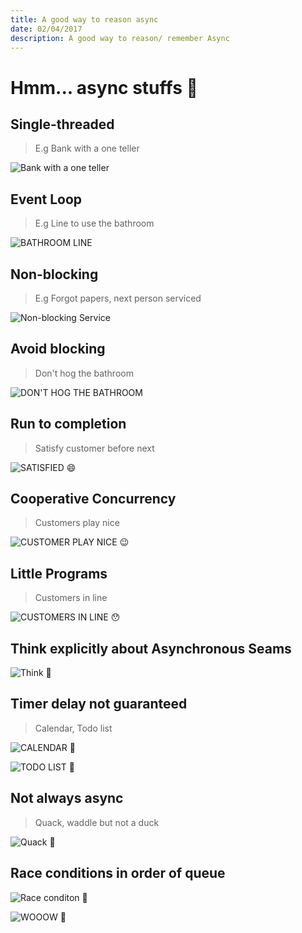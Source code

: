 ```yaml
---
title: A good way to reason async
date: 02/04/2017
description: A good way to reason/ remember Async
---
```


# Hmm... async stuffs 🤔


## Single-threaded
> E.g Bank with a one teller

![Bank with a one teller](https://alsanda.files.wordpress.com/2012/08/bank-teller1.jpg)

## Event Loop
> E.g Line to use the bathroom

![BATHROOM LINE](https://barchronicles.files.wordpress.com/2010/10/bathroomline1.jpg)

## Non-blocking
> E.g Forgot papers, next person serviced

![Non-blocking Service](http://media.gettyimages.com/photos/customer-is-served-by-bank-staff-at-a-branch-of-nordea-bank-ab-in-picture-id94937810)

## Avoid blocking
> Don't hog the bathroom

![DON'T HOG THE BATHROOM](http://images.fineartamerica.com/images-medium-large/please-dont-hog-the-bathroom-sylvia-pimental-.jpg)


## Run to completion
> Satisfy customer before next

![SATISFIED 😄](http://www.clipartkid.com/images/103/satisfied-customer-clipart-DwLJMJ-clipart.png)

## Cooperative Concurrency
> Customers play nice

![CUSTOMER PLAY NICE 😉](https://www.hyken.com/wp-content/uploads/Discount-Coffee-250x300.jpg)

## Little Programs
> Customers in line

![CUSTOMERS IN LINE 😯](http://blog.clarity.fm/wp-content/uploads/2013/07/customer-line-603x452.jpg)

## Think explicitly about Asynchronous Seams

![Think 🤔](https://dqam6mam97sh3.cloudfront.net/blog/ausl/wp-content/uploads/sites/2/2015/02/homer.png)

## Timer delay not guaranteed
> Calendar, Todo list

![CALENDAR 📆](http://bashooka.com/wp-content/uploads/2012/10/calendar_designs-1.jpg)

![TODO LIST 🔏](https://cdn.theunlockr.com/wp-content/uploads/2012/06/To-Do-List-feature.jpg)

## Not always async
> Quack, waddle but not a duck

![Quack 🐥](https://s-media-cache-ak0.pinimg.com/236x/eb/f2/b9/ebf2b9588854dd12c39911aa3031e351.jpg)

## Race conditions in order of queue
![Race conditon 🏃](http://learnyousomeerlang.com/static/img/fsm_both_ready.png)


![WOOOW 🦄](https://cdn-images-1.medium.com/max/800/1*7IURnff2RaD8iM8yePIw7g.gif)
